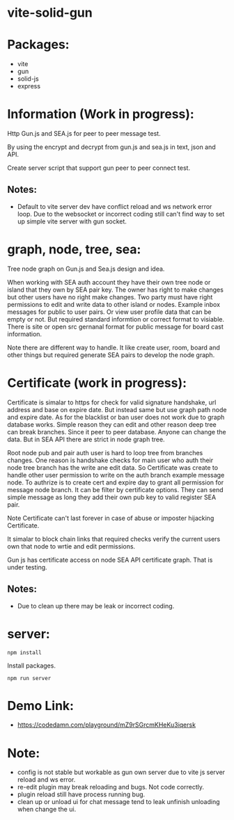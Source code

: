 # vite-solid-gun

# Packages:
 - vite
 - gun
 - solid-js
 - express

# Information (Work in progress):
  Http Gun.js and SEA.js for peer to peer message test.

  By using the encrypt and decrypt from gun.js and sea.js in text, json and API.
  
  Create server script that support gun peer to peer connect test.

## Notes:
 * Default to vite server dev have conflict reload and ws network error loop. Due to the websocket or incorrect coding still can't find way to set up simple vite server with gun socket.

# graph, node, tree, sea:
  Tree node graph on Gun.js and Sea.js design and idea.

  When working with SEA auth account they have their own tree node or island that they own by SEA pair key. The owner has right to make changes but other users have no right make changes. Two party must have right permissions to edit and write data to other island or nodes. Example inbox messages for public to user pairs. Or view user profile data that can be empty or not. But required standard informtion or correct format to visiable. There is site or open src gernanal format for public message for board cast information.

  Note there are different way to handle. It like create user, room, board and other things but required generate SEA pairs to develop the node graph.

# Certificate (work in progress):
  Certificate is simalar to https for check for valid signature handshake, url address and base on expire date. But instead same but use graph path node and expire date. As for the blacklist or ban user does not work due to graph database works. Simple reason they can edit and other reason deep tree can break branches. Since it peer to peer database. Anyone can change the data. But in SEA API there are strict in node graph tree.
  
  Root node pub and pair auth user is hard to loop tree from branches changes. One reason is handshake checks for main user who auth their node tree branch has the write ane edit data. So Certificate was create to handle other user permission to write on the auth branch example message node. To authrize is to create cert and expire day to grant all permission for message node branch. It can be filter by certificate options. They can send simple message as long they add their own pub key to valid register SEA pair.

  Note Certificate can't last forever in case of abuse or imposter hijacking Certificate.

  It simalar to block chain links that required checks verify the current users own that node to wrtie and edit permissions.

  Gun js has certificate access on node SEA API certificate graph. That is under testing.

## Notes:
 * Due to clean up there may be leak or incorrect coding.

# server:

```
npm install 
```
Install packages.

```
npm run server
```

# Demo Link:
 - https://codedamn.com/playground/mZ9rSGrcmKHeKu3iqersk

# Note:
 - config is not stable but workable as gun own server due to vite js server reload and ws error.
 - re-edit plugin may break reloading and bugs. Not code correctly.
 - plugin reload still have process running bug.
 - clean up or unload ui for chat message tend to leak unfinish unloading when change the ui.
